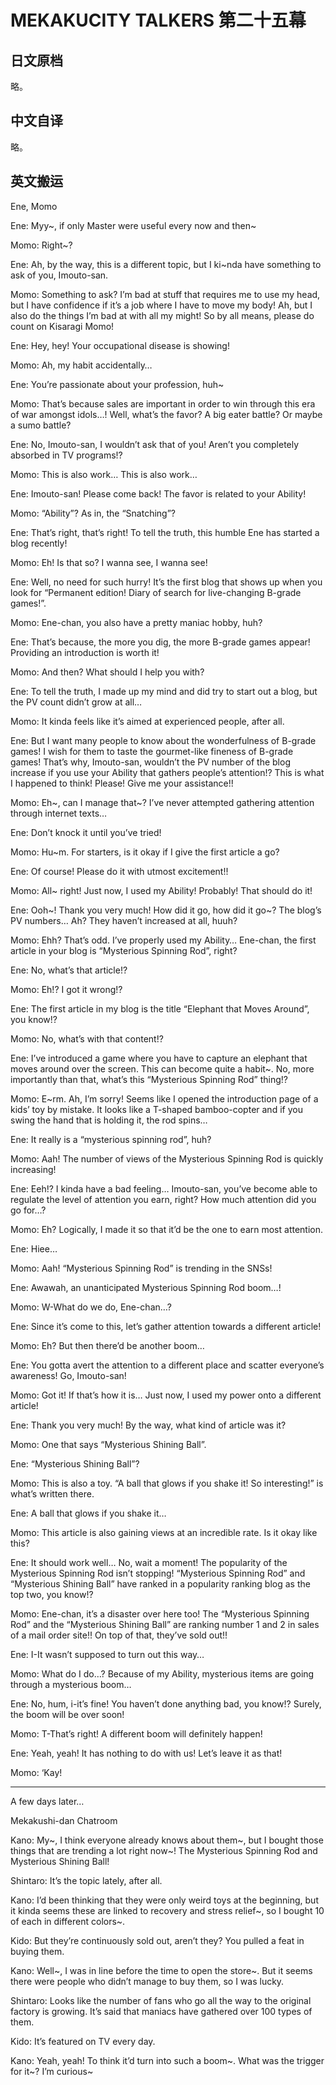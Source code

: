 # MEKAKUCITY TALKERS 第二十五幕

## 日文原档

略。

## 中文自译

略。

## 英文搬运

Ene, Momo

Ene: Myy~, if only Master were useful every now and then~

Momo: Right~?

Ene: Ah, by the way, this is a different topic, but I ki~nda have something to ask of you, Imouto-san.

Momo: Something to ask? I’m bad at stuff that requires me to use my head, but I have confidence if it’s a job where I have to move my body! Ah, but I also do the things I’m bad at with all my might! So by all means, please do count on Kisaragi Momo!

Ene: Hey, hey! Your occupational disease is showing!

Momo: Ah, my habit accidentally…

Ene: You’re passionate about your profession, huh~

Momo: That’s because sales are important in order to win through this era of war amongst idols…! Well, what’s the favor? A big eater battle? Or maybe a sumo battle?

Ene: No, Imouto-san, I wouldn’t ask that of you! Aren’t you completely absorbed in TV programs!?

Momo: This is also work… This is also work…

Ene: Imouto-san! Please come back! The favor is related to your Ability!

Momo: “Ability”? As in, the “Snatching”?

Ene: That’s right, that’s right! To tell the truth, this humble Ene has started a blog recently!

Momo: Eh! Is that so? I wanna see, I wanna see!

Ene: Well, no need for such hurry! It’s the first blog that shows up when you look for “Permanent edition! Diary of search for live-changing B-grade games!”.

Momo: Ene-chan, you also have a pretty maniac hobby, huh?

Ene: That’s because, the more you dig, the more B-grade games appear! Providing an introduction is worth it!

Momo: And then? What should I help you with?

Ene: To tell the truth, I made up my mind and did try to start out a blog, but the PV count didn’t grow at all…

Momo: It kinda feels like it’s aimed at experienced people, after all.

Ene: But I want many people to know about the wonderfulness of B-grade games! I wish for them to taste the gourmet-like fineness of B-grade games! That’s why, Imouto-san, wouldn’t the PV number of the blog increase if you use your Ability that gathers people’s attention!? This is what I happened to think! Please! Give me your assistance!!

Momo: Eh~, can I manage that~? I’ve never attempted gathering attention through internet texts…

Ene: Don’t knock it until you’ve tried!

Momo: Hu~m. For starters, is it okay if I give the first article a go?

Ene: Of course! Please do it with utmost excitement!!

Momo: All~ right! Just now, I used my Ability! Probably! That should do it!

Ene: Ooh~! Thank you very much! How did it go, how did it go~? The blog’s PV numbers… Ah? They haven’t increased at all, huuh?

Momo: Ehh? That’s odd. I’ve properly used my Ability… Ene-chan, the first article in your blog is “Mysterious Spinning Rod”, right?

Ene: No, what’s that article!?

Momo: Eh!? I got it wrong!?

Ene: The first article in my blog is the title “Elephant that Moves Around”, you know!?

Momo: No, what’s with that content!?

Ene: I’ve introduced a game where you have to capture an elephant that moves around over the screen. This can become quite a habit~. No, more importantly than that, what’s this “Mysterious Spinning Rod” thing!?

Momo: E~rm. Ah, I’m sorry! Seems like I opened the introduction page of a kids’ toy by mistake. It looks like a T-shaped bamboo-copter and if you swing the hand that is holding it, the rod spins…

Ene: It really is a “mysterious spinning rod”, huh?

Momo: Aah! The number of views of the Mysterious Spinning Rod is quickly increasing!

Ene: Eeh!? I kinda have a bad feeling… Imouto-san, you’ve become able to regulate the level of attention you earn, right? How much attention did you go for…?

Momo: Eh? Logically, I made it so that it’d be the one to earn most attention.

Ene: Hiee…

Momo: Aah! “Mysterious Spinning Rod” is trending in the SNSs!

Ene: Awawah, an unanticipated Mysterious Spinning Rod boom…!

Momo: W-What do we do, Ene-chan…?

Ene: Since it’s come to this, let’s gather attention towards a different article!

Momo: Eh? But then there’d be another boom…

Ene: You gotta avert the attention to a different place and scatter everyone’s awareness! Go, Imouto-san!

Momo: Got it! If that’s how it is… Just now, I used my power onto a different article!

Ene: Thank you very much! By the way, what kind of article was it?

Momo: One that says “Mysterious Shining Ball”.

Ene: “Mysterious Shining Ball”?

Momo: This is also a toy. “A ball that glows if you shake it! So interesting!” is what’s written there.

Ene: A ball that glows if you shake it…

Momo: This article is also gaining views at an incredible rate. Is it okay like this?

Ene: It should work well… No, wait a moment! The popularity of the Mysterious Spinning Rod isn’t stopping! “Mysterious Spinning Rod” and “Mysterious Shining Ball” have ranked in a popularity ranking blog as the top two, you know!?

Momo: Ene-chan, it’s a disaster over here too! The “Mysterious Spinning Rod” and the “Mysterious Shining Ball” are ranking number 1 and 2 in sales of a mail order site!! On top of that, they’ve sold out!!

Ene: I-It wasn’t supposed to turn out this way…

Momo: What do I do…? Because of my Ability, mysterious items are going through a mysterious boom…

Ene: No, hum, i-it’s fine! You haven’t done anything bad, you know!? Surely, the boom will be over soon!

Momo: T-That’s right! A different boom will definitely happen!

Ene: Yeah, yeah! It has nothing to do with us! Let’s leave it as that!

Momo: ‘Kay!

---

A few days later…

Mekakushi-dan Chatroom

Kano: My~, I think everyone already knows about them~, but I bought those things that are trending a lot right now~! The Mysterious Spinning Rod and Mysterious Shining Ball!

Shintaro: It’s the topic lately, after all.

Kano: I’d been thinking that they were only weird toys at the beginning, but it kinda seems these are linked to recovery and stress relief~, so I bought 10 of each in different colors~.

Kido: But they’re continuously sold out, aren’t they? You pulled a feat in buying them.

Kano: Well~, I was in line before the time to open the store~. But it seems there were people who didn’t manage to buy them, so I was lucky.

Shintaro: Looks like the number of fans who go all the way to the original factory is growing. It’s said that maniacs have gathered over 100 types of them.

Kido: It’s featured on TV every day.

Kano: Yeah, yeah! To think it’d turn into such a boom~. What was the trigger for it~? I’m curious~
